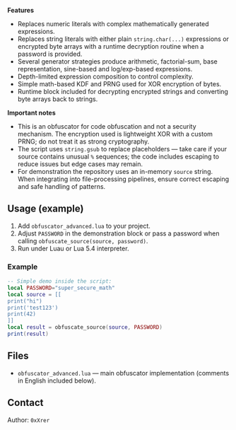 
**Features**

* Replaces numeric literals with complex mathematically generated expressions.
* Replaces string literals with either plain `string.char(...)` expressions or encrypted byte arrays with a runtime decryption routine when a password is provided.
* Several generator strategies produce arithmetic, factorial-sum, base representation, sine-based and log/exp-based expressions.
* Depth-limited expression composition to control complexity.
* Simple math-based KDF and PRNG used for XOR encryption of bytes.
* Runtime block included for decrypting encrypted strings and converting byte arrays back to strings.

**Important notes**

* This is an obfuscator for code obfuscation and not a security mechanism. The encryption used is lightweight XOR with a custom PRNG; do not treat it as strong cryptography.
* The script uses `string.gsub` to replace placeholders — take care if your source contains unusual `%` sequences; the code includes escaping to reduce issues but edge cases may remain.
* For demonstration the repository uses an in-memory `source` string. When integrating into file-processing pipelines, ensure correct escaping and safe handling of patterns.

## Usage (example)

1. Add `obfuscator_advanced.lua` to your project.
2. Adjust `PASSWORD` in the demonstration block or pass a password when calling `obfuscate_source(source, password)`.
3. Run under Luau or Lua 5.4 interpreter.

### Example

```lua
-- Simple demo inside the script:
local PASSWORD="super_secure_math"
local source = [[
print("hi")
print('test123')
print(42)
]]
local result = obfuscate_source(source, PASSWORD)
print(result)
```

## Files

* `obfuscator_advanced.lua` — main obfuscator implementation (comments in English included below).

## Contact

Author: `0xXrer`
